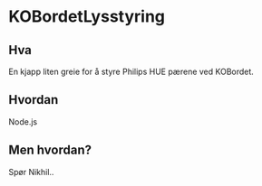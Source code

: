 KOBordetLysstyring
==============

Hva
--------------
En kjapp liten greie for å styre Philips HUE pærene ved KOBordet.


Hvordan
--------------
Node.js


Men hvordan?
--------------
Spør Nikhil..

